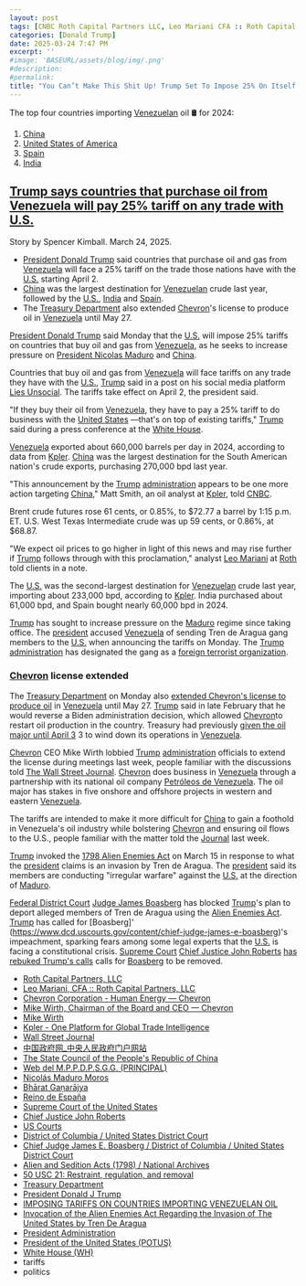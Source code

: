 ```yaml
---
layout: post
tags: [CNBC Roth Capital Partners LLC, Leo Mariani CFA :: Roth Capital Partners LLC, Chevron Corporation - Human Energy — Chevron, Kpler - One Platform for Global Trade Intelligence, Wall Street Journal, 中国政府网_中央人民政府门户网站, The State Council of the People’s Republic of China, Web del M.P.P.D.P.S.G.G. (PRINCIPAL), Nicolás Maduro Moros, Bhārat Gaṇarājya, Reino de España, Supreme Court of the United States, Chief Justice John Roberts, US Courts, District of Columbia / United States District Court, Chief Judge James E. Boasberg / District of Columbia / United States District Court, 50 USC 21: Restraint regulation and removal, Treasury Department, President Donald J Trump, IMPOSING TARIFFS ON COUNTRIES IMPORTING VENEZUELAN OIL, Invocation of the Alien Enemies Act Regarding the Invasion of The United States by Tren De Aragua, President Administration, President of the United States (POTUS), White House (WH), tariffs, politics]
categories: [Donald Trump]
date: 2025-03-24 7:47 PM
excerpt: ''
#image: 'BASEURL/assets/blog/img/.png'
#description:
#permalink:
title: "You Can’t Make This Shit Up! Trump Set To Impose 25% On Itself!"
---
```


The top four countries importing [Venezuelan](https://presidencia.gob.ve/Site/Web/Principal/paginas/classIndex.php) oil 🛢 for 2024:
1. [China](https://www.gov.cn/)
2. [United States of America](https://www.usa.gov/)
3. [Spain](https://www.lamoncloa.gob.es/)
4. [India](https://www.gov.in/)

## [Trump says countries that purchase oil from Venezuela will pay 25% tariff on any trade with U.S.](https://www.cnbc.com/2025/03/24/trump-says-any-country-that-purchases-oil-from-venezuela-will-have-to-pay-25percent-tariff-on-trade-with-us.html)

Story by Spencer Kimball. March 24, 2025.

- [President Donald Trump](https://www.whitehouse.gov/administration/donald-j-trump/) said countries that purchase oil and gas from [Venezuela](https://presidencia.gob.ve/Site/Web/Principal/paginas/classIndex.php) will face a 25% tariff on the trade those nations have with the [U.S.](https://www.usa.gov/) starting April 2.
- [China](https://www.gov.cn/) was the largest destination for [Venezuelan](https://presidencia.gob.ve/Site/Web/Principal/paginas/classIndex.php) crude last year, followed by the [U.S.](https://www.usa.gov/), [India](https://www.gov.in/) and [Spain](https://www.lamoncloa.gob.es/).
- The [Treasury Department](https://home.treasury.gov/) also extended [Chevron](https://www.chevron.com/)'s license to produce oil in [Venezuela](https://presidencia.gob.ve/Site/Web/Principal/paginas/classIndex.php) until May 27.

[President Donald Trump](https://www.whitehouse.gov/administration/donald-j-trump/) said Monday that the [U.S.](https://www.usa.gov/) will impose 25% tariffs on countries that buy oil and gas from [Venezuela](https://presidencia.gob.ve/Site/Web/Principal/paginas/classIndex.php), as he seeks to increase pressure on [President Nicolas Maduro](https://presidencia.gob.ve/Site/Web/Principal/paginas/classPresidente.php) and [China](https://www.gov.cn/).

Countries that buy oil and gas from [Venezuela](https://presidencia.gob.ve/Site/Web/Principal/paginas/classIndex.php) will face tariffs on any trade they have with the [U.S.](https://www.usa.gov/), [Trump](https://www.whitehouse.gov/administration/donald-j-trump/) said in a post on his social media platform [Lies Unsocial](https://truthsocial.com/@realDonaldTrump/posts/114217914259825110). The tariffs take effect on April 2, the president said.

"If they buy their oil from [Venezuela](https://presidencia.gob.ve/Site/Web/Principal/paginas/classIndex.php), they have to pay a 25% tariff to do business with the [United States](https://www.usa.gov/) —that's on top of existing tariffs," [Trump](https://www.whitehouse.gov/administration/donald-j-trump/) said during a press conference at the [White House](https://www.whitehouse.gov/).

[Venezuela](https://presidencia.gob.ve/Site/Web/Principal/paginas/classIndex.php) exported about 660,000 barrels per day in 2024, according to data from [Kpler](https://www.kpler.com/). [China](https://www.gov.cn/) was the largest destination for the South American nation's crude exports, purchasing 270,000 bpd last year.

"This announcement by the [Trump](https://www.whitehouse.gov/administration/donald-j-trump/) [administration](https://www.whitehouse.gov/administration/) appears to be one more action targeting [China](https://www.gov.cn/)," Matt Smith, an oil analyst at [Kpler](https://www.kpler.com/), told [CNBC](https://www.cnbc.com/).

Brent crude futures rose 61 cents, or 0.85%, to \$72.77 a barrel by 1:15 p.m. ET. U.S. West Texas Intermediate crude was up 59 cents, or 0.86%, at \$68.87.

"We expect oil prices to go higher in light of this news and may rise further if [Trump](https://www.whitehouse.gov/administration/donald-j-trump/) follows through with this proclamation," analyst [Leo Mariani](https://www.roth.com/team/detail/12460/leo-mariani-cfa) at [Roth](https://www.roth.com/) told clients in a note.

The [U.S.](https://www.usa.gov/) was the second-largest destination for [Venezuelan](https://presidencia.gob.ve/Site/Web/Principal/paginas/classIndex.php) crude last year, importing about 233,000 bpd, according to [Kpler](https://www.kpler.com/). India purchased about 61,000 bpd, and Spain bought nearly 60,000 bpd in 2024.

[Trump](https://www.whitehouse.gov/administration/donald-j-trump/) has sought to increase pressure on the [Maduro](https://presidencia.gob.ve/Site/Web/Principal/paginas/classPresidente.php) regime since taking office. The [president](https://www.whitehouse.gov/administration/donald-j-trump/) accused [Venezuela](https://presidencia.gob.ve/Site/Web/Principal/paginas/classIndex.php) of sending Tren de Aragua gang members to the [U.S.](https://www.usa.gov/) when announcing the tariffs on Monday. The [Trump](https://www.whitehouse.gov/administration/donald-j-trump/) [administration](https://www.whitehouse.gov/administration/) has designated the gang as a [foreign terrorist organization](https://www.whitehouse.gov/presidential-actions/2025/03/invocation-of-the-alien-enemies-act-regarding-the-invasion-of-the-united-states-by-tren-de-aragua/).

### [Chevron](https://www.chevron.com/) license extended

The [Treasury Department](https://home.treasury.gov/) on Monday also [extended Chevron's license to produce oil](https://ofac.treasury.gov/media/934071/download?inline) in [Venezuela](https://presidencia.gob.ve/Site/Web/Principal/paginas/classIndex.php) until May 27. [Trump](https://www.whitehouse.gov/administration/donald-j-trump/) said in late February that he would reverse a Biden administration decision, which allowed [Chevron](https://www.chevron.com/)to restart oil production in the country. Treasury had previously [given the oil major until April 3](https://www.cnbc.com/2025/03/04/us-orders-wind-down-of-chevrons-oil-exports-from-venezuela-in-30-days.html?&doc=108120297) 3 to wind down its operations in [Venezuela](https://presidencia.gob.ve/Site/Web/Principal/paginas/classIndex.php).

[Chevron](https://www.chevron.com/) CEO Mike Wirth lobbied [Trump](https://www.whitehouse.gov/administration/donald-j-trump/) [administration](https://www.whitehouse.gov/administration) officials to extend the license during meetings last week, people familiar with the discussions told [The Wall Street Journal](https://www.wsj.com/world/americas/chevron-ceo-lobbies-for-more-time-to-wind-down-venezuela-operations-5afc2dee). [Chevron](https://www.chevron.com/) does business in [Venezuela](https://presidencia.gob.ve/Site/Web/Principal/paginas/classIndex.php) through a partnership with its national oil company [Petróleos de Venezuela](https://presidencia.gob.ve/Site/Web/Principal/paginas/classIndex.php). The oil major has stakes in five onshore and offshore projects in western and eastern [Venezuela](https://presidencia.gob.ve/Site/Web/Principal/paginas/classIndex.php).

The tariffs are intended to make it more difficult for [China](https://www.gov.cn/) to gain a foothold in Venezuela's oil industry while bolstering [Chevron](https://www.chevron.com/) and ensuring oil flows to the U.S., people familiar with the matter told the [Journal](https://www.wsj.com/) last week.

[Trump](https://www.whitehouse.gov/administration/donald-j-trump/) invoked the [1798 Alien Enemies Act](https://www.archives.gov/milestone-documents/alien-and-sedition-acts) on March 15 in response to what the [president](https://www.whitehouse.gov/administration/donald-j-trump/) claims is an invasion by Tren de Aragua. The [president](https://www.whitehouse.gov/administration/donald-j-trump/) said its members are conducting "irregular warfare" against the [U.S.](https://www.usa.gov/) at the direction of [Maduro](https://presidencia.gob.ve/Site/Web/Principal/paginas/classPresidente.php).

[Federal District Court](https://www.dcd.uscourts.gov/) [Judge James Boasberg](https://www.dcd.uscourts.gov/content/chief-judge-james-e-boasberg) has blocked [Trump](https://www.whitehouse.gov/administration/donald-j-trump/)'s plan to deport alleged members of Tren de Aragua using the [Alien Enemies Act](https://uscode.house.gov/view.xhtml?req=(title:50%20section:21%20edition:prelim)%20OR%20(granuleid:USC-prelim-title50-section21)&f=treesort&edition=prelim&num=0&jumpTo=true). [Trump](https://www.whitehouse.gov/administration/donald-j-trump/) has called for [Boasberg]'
(https://www.dcd.uscourts.gov/content/chief-judge-james-e-boasberg)'s impeachment, sparking fears among some legal experts that the [U.S.](https://www.usa.gov/) is facing a constitutional crisis. [Supreme Court](https://www.supremecourt.gov/) [Chief Justice John Roberts](https://www.supremecourt.gov/about/biographies.aspx) [has rebuked Trump's calls](https://www.cnbc.com/2025/03/18/trump-impeachment-obama-judge-deportations-venezuela.html?&doc=108120297) calls for [Boasberg](https://www.dcd.uscourts.gov/content/chief-judge-james-e-boasberg) to be removed.

- [Roth Capital Partners, LLC](https://www.roth.com/)
- [Leo Mariani, CFA :: Roth Capital Partners, LLC](https://www.roth.com/team/detail/12460/leo-mariani-cfa)
- [Chevron Corporation - Human Energy — Chevron](https://www.chevron.com/)
- [Mike Wirth, Chairman of the Board and CEO — Chevron](https://www.chevron.com/who-we-are/leadership/michael-wirth)
- [Mike Wirth](https://www.linkedin.com/in/mike-wirth-chevron/)
- [Kpler - One Platform for Global Trade Intelligence](https://www.kpler.com/)
- [Wall Street Journal](https://www.wsj.com/)
- [中国政府网_中央人民政府门户网站](https://www.gov.cn/)
- [The State Council of the People's Republic of China](https://english.www.gov.cn/)
- [Web del M.P.P.D.P.S.G.G. (PRINCIPAL)](https://presidencia.gob.ve/Site/Web/Principal/paginas/classIndex.php)
- [Nicolás Maduro Moros](https://presidencia.gob.ve/Site/Web/Principal/paginas/classPresidente.php)
- [Bhārat Gaṇarājya](https://www.gov.in/)
- [Reino de España](https://www.lamoncloa.gob.es/)
- [Supreme Court of the United States](https://www.supremecourt.gov/)
- [Chief Justice John Roberts](https://www.supremecourt.gov/about/biographies.aspx)
- [US Courts](https://www.uscourts.gov/)
- [District of Columbia / United States District Court](https://www.dcd.uscourts.gov/)
- [Chief Judge James E. Boasberg / District of Columbia / United States District Court](https://www.dcd.uscourts.gov/content/chief-judge-james-e-boasberg)
- [Alien and Sedition Acts (1798) / National Archives](https://www.archives.gov/milestone-documents/alien-and-sedition-acts)
- [50 USC 21: Restraint, regulation, and removal](https://uscode.house.gov/view.xhtml?req=(title:50%20section:21%20edition:prelim)%20OR%20(granuleid:USC-prelim-title50-section21)&f=treesort&edition=prelim&num=0&jumpTo=true)
- [Treasury Department](https://home.treasury.gov/)
- [President Donald J Trump](https://www.whitehouse.gov/administration/donald-j-trump/)
- [IMPOSING TARIFFS ON COUNTRIES IMPORTING VENEZUELAN OIL](https://www.whitehouse.gov/presidential-actions/2025/03/imposing-tariffs-on-countries-importing-venezuelan-oil/)
- [Invocation of the Alien Enemies Act Regarding the Invasion of The United States by Tren De Aragua](https://www.whitehouse.gov/presidential-actions/2025/03/invocation-of-the-alien-enemies-act-regarding-the-invasion-of-the-united-states-by-tren-de-aragua/)
- [President Administration](https://www.whitehouse.gov/administration/)
- [President of the United States (POTUS)](https://www.whitehouse.gov/)
- [White House (WH)](https://www.whitehouse.gov/)
- tariffs 
- politics 